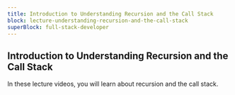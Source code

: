 ```yaml
---
title: Introduction to Understanding Recursion and the Call Stack
block: lecture-understanding-recursion-and-the-call-stack
superBlock: full-stack-developer
---
```


## Introduction to Understanding Recursion and the Call Stack

In these lecture videos, you will learn about recursion and the call stack.
